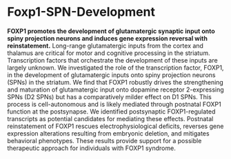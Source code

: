 # Foxp1-SPN-Development

**FOXP1 promotes the development of glutamatergic synaptic input onto spiny projection neurons and induces gene expression reversal with reinstatement.**
Long-range glutamatergic inputs from the cortex and thalamus are critical for motor and cognitive processing in the striatum. Transcription factors that orchestrate the development of these inputs are largely unknown. We investigated the role of the transcription factor, FOXP1, in the development of glutamatergic inputs onto spiny projection neurons (SPNs) in the striatum. We find that FOXP1 robustly drives the strengthening and maturation of glutamatergic input onto dopamine receptor 2-expressing SPNs (D2 SPNs) but has a comparatively milder effect on D1 SPNs. This process is cell-autonomous and is likely mediated through postnatal FOXP1 function at the postsynapse. We identified postsynaptic FOXP1-regulated transcripts as potential candidates for mediating these effects. Postnatal reinstatement of FOXP1 rescues electrophysiological deficits, reverses gene expression alterations resulting from embryonic deletion, and mitigates behavioral phenotypes. These results provide support for a possible therapeutic approach for individuals with FOXP1 syndrome.

